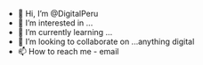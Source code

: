- 👋 Hi, I’m @DigitalPeru
- 👀 I’m interested in ...
- 🌱 I’m currently learning ...
- 💞️ I’m looking to collaborate on ...anything digital
- 📫 How to reach me - email

<!---
DigitalPeru/DigitalPeru is a ✨ special ✨ repository because its `README.md` (this file) appears on your GitHub profile.
You can click the Preview link to take a look at your changes.
--->
